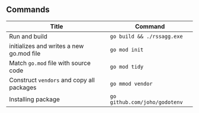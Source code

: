 ## Commands
| Title | Command|
|---|---|
| Run and build | `go build && ./rssagg.exe` |
| initializes and writes a new go.mod file | `go mod init` |
| Match `go.mod` file with source code | `go mod tidy`|
| Construct `vendors` and copy all packages | `go mmod vendor` |
| Installing package | `go github.com/joho/godotenv`|